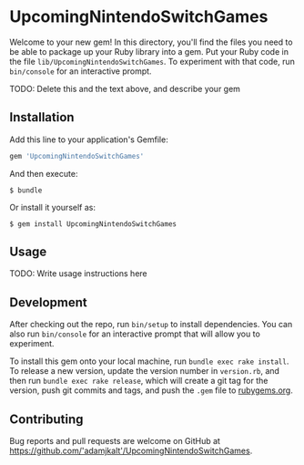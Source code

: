 # UpcomingNintendoSwitchGames

Welcome to your new gem! In this directory, you'll find the files you need to be able to package up your Ruby library into a gem. Put your Ruby code in the file `lib/UpcomingNintendoSwitchGames`. To experiment with that code, run `bin/console` for an interactive prompt.

TODO: Delete this and the text above, and describe your gem

## Installation

Add this line to your application's Gemfile:

```ruby
gem 'UpcomingNintendoSwitchGames'
```

And then execute:

    $ bundle

Or install it yourself as:

    $ gem install UpcomingNintendoSwitchGames

## Usage

TODO: Write usage instructions here

## Development

After checking out the repo, run `bin/setup` to install dependencies. You can also run `bin/console` for an interactive prompt that will allow you to experiment.

To install this gem onto your local machine, run `bundle exec rake install`. To release a new version, update the version number in `version.rb`, and then run `bundle exec rake release`, which will create a git tag for the version, push git commits and tags, and push the `.gem` file to [rubygems.org](https://rubygems.org).

## Contributing

Bug reports and pull requests are welcome on GitHub at https://github.com/'adamjkalt'/UpcomingNintendoSwitchGames.
